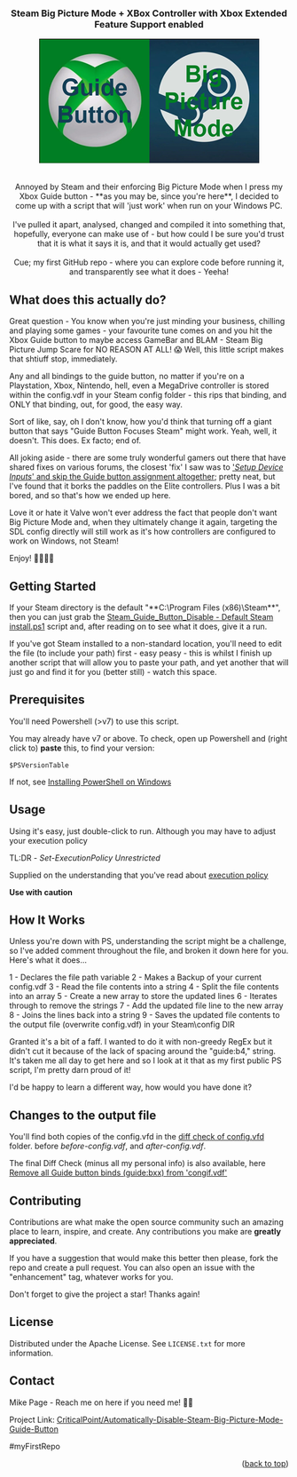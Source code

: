 <!-- Improved compatibility of back to top link: See: https://github.com/othneildrew/Best-README-Template/pull/73 -->
<a name="readme-top"></a>
<!--
*** Thanks for checking out the Best-README-Template. If you have a suggestion
*** that would make this better, please fork the repo and create a pull request
*** or simply open an issue with the tag "enhancement".
*** Don't forget to give the project a star!
*** Thanks again! Now go create something AMAZING! :D
-->

<!-- PROJECT SHIELDS -->
<!--
*** I'm using markdown "reference style" links for readability.
*** Reference links are enclosed in brackets [ ] instead of parentheses ( ).
*** See the bottom of this document for the declaration of the reference variables
*** for contributors-url, forks-url, etc. This is an optional, concise syntax you may use.
*** https://www.markdownguide.org/basic-syntax/#reference-style-links

[![Contributors][contributors-shield]][contributors-url]
[![Forks][forks-shield]][forks-url]
[![Stargazers][stars-shield]][stars-url]
[![Issues][issues-shield]][issues-url]
[![MIT License][license-shield]][license-url]
-->
<!-- PROJECT LOGO -->

<div align="center">
  <h3 align="center">Steam Big Picture Mode + XBox Controller with Xbox Extended Feature Support enabled</h3>
  <a href="[https://github.com/CriticalPoint/Automatically-Disable-Steam-Big-Picture-Mode-Guide-Button](https://github.com/CriticalPoint/Automatically-Disable-Steam-Big-Picture-Mode-Guide-Button?readme=1#readme-top)">
    <img src="images/Xbox_Steam_Logo-small.png" alt="The Xbox and Steam Logos together with the wording 'Steam' and 'Big Picture Mode'" width="397" height="224">
  </a>
  <br>
  <br>
  <p align="center">
    Annoyed by Steam and their enforcing Big Picture Mode when I press my Xbox Guide button - **as you may be, since you're here**, I decided to come up with a script that will 'just work' when run on your Windows PC.
    <br>
    <br>
    I've pulled it apart, analysed, changed and compiled it into something that, hopefully, everyone can make use of - but how could I be sure you'd trust that it is what it says it is, and that it would actually get used?
    <br>
    <br>
    Cue; my first GitHub repo - where you can explore code before running it, and transparently see what it does - Yeeha!
  </p>
</div>

<!-- What it does -->
## What does this actually do?

Great question - You know when you're just minding your business, chilling and playing some games - your favourite tune comes on and you hit the Xbox Guide button to maybe access GameBar and BLAM - Steam Big Picture Jump Scare for NO REASON AT ALL! 😱 Well, this little script makes that shtiuff stop, immediately.

Any and all bindings to the guide button, no matter if you're on a Playstation, Xbox, Nintendo, hell, even a MegaDrive controller is stored within the config.vdf in your Steam config folder - this rips that binding, and ONLY that binding, out, for good, the easy way.

Sort of like, say, oh I don't know, how you'd think that turning off a giant button that says "Guide Button Focuses Steam" might work. Yeah, well, it doesn't. This does. Ex facto; end of.

All joking aside - there are some truly wonderful gamers out there that have shared fixes on various forums, the closest 'fix' I saw was to ['*Setup Device Inputs*' and skip the Guide button assignment altogether](https://www.reddit.com/r/Steam/comments/11jfpmo/how_do_i_disable_xbox_button_launching_big/); pretty neat, but I've found that it borks the paddles on the Elite controllers. Plus I was a bit bored, and so that's how we ended up here.

Love it or hate it Valve won't ever address the fact that people don't want Big Picture Mode and, when they ultimately change it again, targeting the SDL config directly will still work as it's how controllers are configured to work on Windows, not Steam!

Enjoy! 🤜🏻🤛🏻


<!-- GETTING STARTED -->
## Getting Started

If your Steam directory is the default "**C:\Program Files (x86)\Steam\**", then you can just grab the [Steam_Guide_Button_Disable - Default Steam install.ps1](https://github.com/CriticalPoint/Automatically-Disable-Steam-Big-Picture-Mode-Guide-Button/blob/main/1%20-%20POWERSHELL%20SCRIPTS%20IN%20HERE/Steam_Guide_Button_Disable%20-%20Default%20Steam%20install.ps1) script and, after reading on to see what it does, give it a run.

If you've got Steam installed to a non-standard location, you'll need to edit the file (to include your path) first - easy peasy - this is whilst I finish up another script that will allow you to paste your path, and yet another that will just go and find it for you (better still) - watch this space.


<!-- PREREQUISITES -->
## Prerequisites

You'll need Powershell (>v7) to use this script.

You may already have v7 or above. To check, open up Powershell and (right click to) **paste** this, to find your version:
```
$PSVersionTable

```
If not, see [Installing PowerShell on Windows](https://learn.microsoft.com/en-us/powershell/scripting/install/installing-powershell-on-windows)


<!-- USAGE -->
## Usage

Using it's easy, just double-click to run. Although you may have to adjust your execution policy

TL:DR - _Set-ExecutionPolicy Unrestricted_

Supplied on the understanding that you've read about [execution policy](https://learn.microsoft.com/en-us/powershell/module/microsoft.powershell.security/set-executionpolicy?view=powershell-7.3)

**Use with caution**


<!-- How it Works -->
## How It Works

Unless you're down with PS, understanding the script might be a challenge, so I've added comment throughout the file, and broken it down here for you. Here's what it does...

1 - Declares the file path variable
2 - Makes a Backup of your current config.vdf
3 - Read the file contents into a string
4 - Split the file contents into an array
5 - Create a new array to store the updated lines
6 - Iterates through to remove the strings
7 - Add the updated file line to the new array
8 - Joins the lines back into a string
9 - Saves the updated file contents to the output file (overwrite config.vdf) in your Steam\config DIR

Granted it's a bit of a faff. I wanted to do it with non-greedy RegEx but it didn't cut it because of the lack of spacing around the "guide:b4," string.
It's taken me all day to get here and so I look at it that as my first public PS script, I'm pretty darn proud of it!

I'd be happy to learn a different way, how would you have done it?


<!-- What Changes -->
## Changes to the output file

You'll find both copies of the config.vfd in the [diff check of config.vfd](https://github.com/CriticalPoint/Automatically-Disable-Steam-Big-Picture-Mode-Guide-Button/tree/main/diff%20check%20of%20config.vfd) folder. before *before-config.vdf*, and *after-config.vdf*.

The final Diff Check (minus all my personal info) is also available, here [Remove all Guide button binds (guide:bxx) from 'congif.vdf'](https://www.diffchecker.com/TxvnAz0R/)


<!-- CONTRIBUTING -->
## Contributing

Contributions are what make the open source community such an amazing place to learn, inspire, and create. Any contributions you make are **greatly appreciated**.

If you have a suggestion that would make this better then please, fork the repo and create a pull request. You can also open an issue with the "enhancement" tag, whatever works for you.

Don't forget to give the project a star! Thanks again!


<!-- LICENSE -->
## License

Distributed under the Apache License. See `LICENSE.txt` for more information.


<!-- CONTACT -->
## Contact

Mike Page - Reach me on here if you need me! 👍🏻

Project Link: [CriticalPoint/Automatically-Disable-Steam-Big-Picture-Mode-Guide-Button](https://github.com/CriticalPoint/Automatically-Disable-Steam-Big-Picture-Mode-Guide-Button)


#myFirstRepo

<p align="right">(<a href="#readme-top">back to top</a>)</p>
